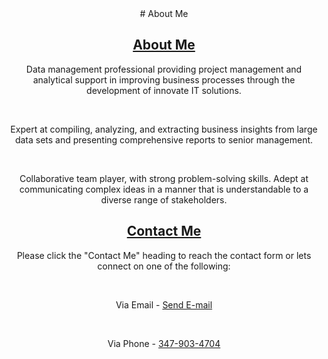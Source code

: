 <center>
# About Me

## <a href="https://github.com/akcode47/my_repos_are_private/blob/master/README.md">About Me</a>
<p>Data management professional providing project management and analytical support in improving business processes through the development of innovate IT solutions.</p>
<br>
<p>Expert at compiling, analyzing, and extracting business insights from large data sets and presenting comprehensive reports to senior management.</p>
<br>
<p>Collaborative team player, with strong problem-solving skills. Adept at communicating complex ideas in a manner that is understandable to a diverse range of stakeholders.</p>

## <a href="https://ak93.typeform.com/to/hAa5vV">Contact Me</a>
<p>Please click the "Contact Me" heading to reach the contact form or lets connect on one of the following:</p>
<br>
<p>
Via Email -
<a href="mailto:ak47code@gmail.com" target="_top">Send E-mail</a>
</p>
<br>
<p>
Via Phone -
<a href="tel:3479034704">347-903-4704</a>
</p>
</center>
